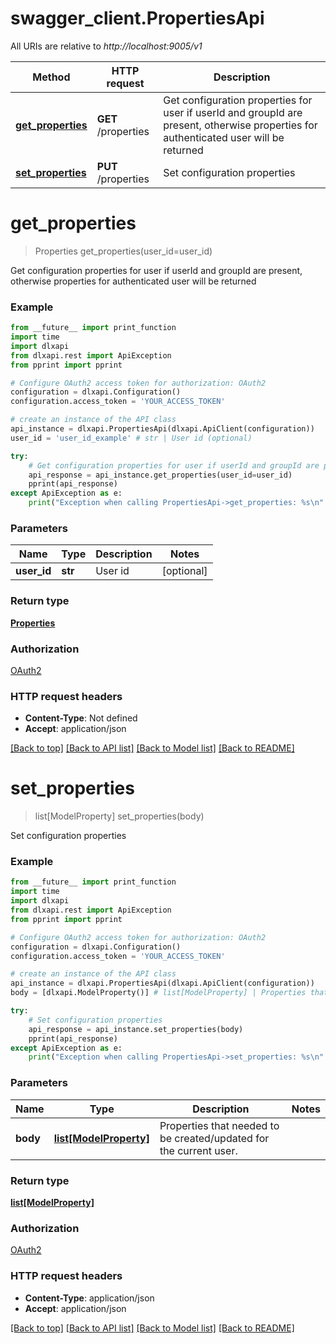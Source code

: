 # swagger_client.PropertiesApi

All URIs are relative to *http://localhost:9005/v1*

Method | HTTP request | Description
------------- | ------------- | -------------
[**get_properties**](PropertiesApi.md#get_properties) | **GET** /properties | Get configuration properties for user if userId and groupId are present, otherwise properties for authenticated user will be returned
[**set_properties**](PropertiesApi.md#set_properties) | **PUT** /properties | Set configuration properties


# **get_properties**
> Properties get_properties(user_id=user_id)

Get configuration properties for user if userId and groupId are present, otherwise properties for authenticated user will be returned

### Example

```python
from __future__ import print_function
import time
import dlxapi
from dlxapi.rest import ApiException
from pprint import pprint

# Configure OAuth2 access token for authorization: OAuth2
configuration = dlxapi.Configuration()
configuration.access_token = 'YOUR_ACCESS_TOKEN'

# create an instance of the API class
api_instance = dlxapi.PropertiesApi(dlxapi.ApiClient(configuration))
user_id = 'user_id_example' # str | User id (optional)

try:
    # Get configuration properties for user if userId and groupId are present, otherwise properties for authenticated user will be returned
    api_response = api_instance.get_properties(user_id=user_id)
    pprint(api_response)
except ApiException as e:
    print("Exception when calling PropertiesApi->get_properties: %s\n" % e)
```

### Parameters

Name | Type | Description  | Notes
------------- | ------------- | ------------- | -------------
 **user_id** | **str**| User id | [optional] 

### Return type

[**Properties**](Properties.md)

### Authorization

[OAuth2](../README.md#OAuth2)

### HTTP request headers

 - **Content-Type**: Not defined
 - **Accept**: application/json

[[Back to top]](#) [[Back to API list]](../README.md#documentation-for-api-endpoints) [[Back to Model list]](../README.md#documentation-for-models) [[Back to README]](../README.md)

# **set_properties**
> list[ModelProperty] set_properties(body)

Set configuration properties

### Example

```python
from __future__ import print_function
import time
import dlxapi
from dlxapi.rest import ApiException
from pprint import pprint

# Configure OAuth2 access token for authorization: OAuth2
configuration = dlxapi.Configuration()
configuration.access_token = 'YOUR_ACCESS_TOKEN'

# create an instance of the API class
api_instance = dlxapi.PropertiesApi(dlxapi.ApiClient(configuration))
body = [dlxapi.ModelProperty()] # list[ModelProperty] | Properties that needed to be created/updated for the current user.

try:
    # Set configuration properties
    api_response = api_instance.set_properties(body)
    pprint(api_response)
except ApiException as e:
    print("Exception when calling PropertiesApi->set_properties: %s\n" % e)
```

### Parameters

Name | Type | Description  | Notes
------------- | ------------- | ------------- | -------------
 **body** | [**list[ModelProperty]**](ModelProperty.md)| Properties that needed to be created/updated for the current user. | 

### Return type

[**list[ModelProperty]**](ModelProperty.md)

### Authorization

[OAuth2](../README.md#OAuth2)

### HTTP request headers

 - **Content-Type**: application/json
 - **Accept**: application/json

[[Back to top]](#) [[Back to API list]](../README.md#documentation-for-api-endpoints) [[Back to Model list]](../README.md#documentation-for-models) [[Back to README]](../README.md)


